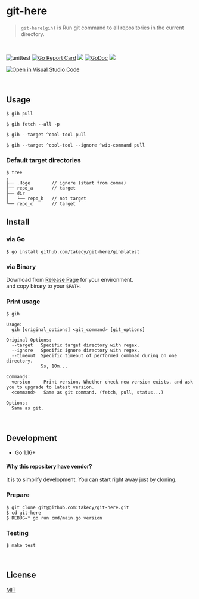 # git-here

> `git-here(gih)` is Run git command to all repositories in the current directory.

<br/>

![unittest](https://github.com/takecy/git-here/workflows/unittest/badge.svg)
[![Go Report Card](https://goreportcard.com/badge/github.com/takecy/git-here)](https://goreportcard.com/report/github.com/takecy/git-here)
![](https://img.shields.io/badge/golang-1.16+-blue.svg?style=flat-square)
[![GoDoc](https://img.shields.io/badge/godoc-reference-blue.svg?style=flat-square)](https://godoc.org/github.com/takecy/git-here)
![](https://img.shields.io/badge/license-MIT-blue.svg?style=flat-square)

[![Open in Visual Studio Code](https://open.vscode.dev/badges/open-in-vscode.svg)](https://open.vscode.dev/takecy/git-here)


<br/>

## Usage
```
$ gih pull
```
```
$ gih fetch --all -p
```
```
$ gih --target ^cool-tool pull
```
```
$ gih --target ^cool-tool --ignore ^wip-command pull
```

### Default target directories
```shell
$ tree
.
├── .Hoge        // ignore (start from comma)
├── repo_a       // target
├── dir
│   └── repo_b   // not target
└── repo_c       // target
```

## Install
### via Go
```shell
$ go install github.com/takecy/git-here/gih@latest
```
### via Binary  
Download from [Release Page](https://github.com/takecy/git-here/releases) for your environment.  
and copy binary to your `$PATH`.

### Print usage
```
$ gih

Usage:
  gih [original_options] <git_command> [git_options]

Original Options:
  --target   Specific target directory with regex.
  --ignore   Specific ignore directory with regex.
  --timeout  Specific timeout of performed commnad during on one directory.
             5s, 10m...

Commands:
  version     Print version. Whether check new version exists, and ask you to upgrade to latest version.
  <command>   Same as git command. (fetch, pull, status...)

Options:
  Same as git.
```

<br/>

## Development

* Go 1.16+

#### Why this repository have vendor?
It is to simplify development. You can start right away just by cloning.

### Prepare
```
$ git clone git@github.com:takecy/git-here.git
$ cd git-here
$ DEBUG=* go run cmd/main.go version
```

### Testing
```
$ make test
```

<br/>

## License
[MIT](./LICENSE)
